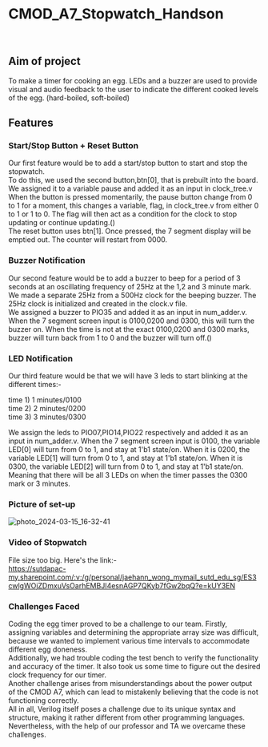 # CMOD_A7_Stopwatch_Handson 
<br>

## Aim of project
To make a timer for cooking an egg. LEDs and a buzzer are used to provide visual and audio feedback to the user to indicate the different cooked levels of the egg. (hard-boiled, soft-boiled)
 
## Features

### Start/Stop Button + Reset Button
Our first feature would be to add a start/stop button to start and stop the stopwatch. <br>
To do this, we used the second button,btn[0], that is prebuilt into the board. We assigned it to a variable pause and added it as an input in clock_tree.v
When the button is pressed momentarily, the pause button change from 0 to 1 for a moment, this changes a variable, flag, in clock_tree.v from either 0 to 1 or 1 to 0.
The flag will then act as a condition for the clock to stop updating or continue updating.() <br>
The reset button uses btn[1]. Once pressed, the 7 segment display will be emptied out. The counter will restart from 0000.

### Buzzer Notification
Our second feature would be to add a buzzer to beep for a period of 3 seconds at an oscillating frequency of 25Hz at the 1,2 and 3 minute mark. We made a separate 25Hz from a 500Hz clock for the beeping buzzer. The 25Hz clock is initialized and created in the clock.v file.<br>
We assigned a buzzer to PIO35 and added it as an input in num_adder.v. When the 7 segment screen input is 0100,0200 and 0300, this will turn the buzzer on.
When the time is not at the exact 0100,0200 and 0300 marks, buzzer will turn back from 1 to 0 and the buzzer will turn off.()

### LED Notification
Our third feature would be that we will have 3 leds to start blinking at the different times:- <br>

time 1) 1 minutes/0100 <br>
time 2) 2 minutes/0200 <br>
time 3) 3 minutes/0300 <br>

We assign the leds to PIO07,PIO14,PIO22 respectively and added it as an input in num_adder.v.
When the 7 segment screen input is 0100, the variable LED[0] will turn from 0 to 1, and stay at 1'b1 state/on. When it is 0200, the variable LED[1] will turn from 0 to 1, and stay at 1'b1 state/on. When it is 0300, the variable LED[2] will turn from 0 to 1, and stay at 1'b1 state/on. Meaning that there will be all 3 LEDs on when the timer passes the 0300 mark or 3 minutes.

### Picture of set-up
![photo_2024-03-15_16-32-41](https://github.com/JaeHWg/CMOD_A7_Stopwatch_Handson/assets/94187124/e353dfd3-cc47-4420-81fc-ff9a11447488)

### Video of Stopwatch
File size too big. Here's the link:- <br>
https://sutdapac-my.sharepoint.com/:v:/g/personal/jaehann_wong_mymail_sutd_edu_sg/ES3cwlgWOjZDmxuVsOarhEMBJI4esnAGP7QKyb7fGw2bqQ?e=kUY3EN

### Challenges Faced
Coding the egg timer proved to be a challenge to our team. Firstly, assigning variables and determining the appropriate array size was difficult, because we wanted to implement various time intervals to accommodate different egg doneness. 
<br>
Additionally, we had trouble coding the test bench to verify the functionality and accuracy of the timer. It also took us some time to figure out the desired clock frequency for our timer.
<br>
Another challenge arises from misunderstandings about the power output of the CMOD A7, which can lead to mistakenly believing that the code is not functioning correctly. 
<br>
All in all, Verilog itself poses a challenge due to its unique syntax and structure, making it rather different from other programming languages. Nevertheless, with the help of our professor and TA we overcame these challenges.


